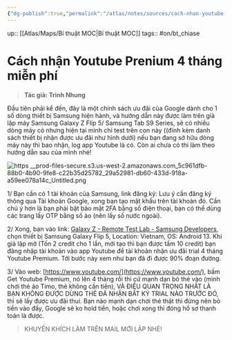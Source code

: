 ```yaml
---
{"dg-publish":true,"permalink":"/atlas/notes/sources/cach-nhan-youtube-prenium-4-thang-mien-phi/"}
---
```


up:: [[Atlas/Maps/Bí thuật MOC\|Bí thuật MOC]]
tags:: #on/bt_chiase 

# Cách nhận Youtube Prenium 4 tháng miễn phí

> **Tác giả: Trình Nhung**

Đầu tiên phải kể đến, đây là một chính sách ưu đãi của Google dành cho 1 số dòng thiết bị Samsung hiện hành, và hướng dẫn này được làm trên giả lập máy Samsung Galaxy Z Flip 5/ Samsung Tab S9 Series, sẽ có nhiều dòng máy có nhưng hiện tại mình chỉ test trên con này ((đính kèm danh sách thiết bị nhận được ưu đãi như hình dưới) nếu bạn đang sở hữu dòng máy này thì bao nhận, log app Youtube là có. Còn ai chưa có thì làm theo hướng dẫn sau của mình nhé!

![https __prod-files-secure.s3.us-west-2.amazonaws.com_5c961dfb-88b0-4b90-9fe8-c22b35d25782_29a52981-db60-433d-918a-a59ee078a14c_Untitled.png](/img/user/Atlas/Utilities/Images/https%20__prod-files-secure.s3.us-west-2.amazonaws.com_5c961dfb-88b0-4b90-9fe8-c22b35d25782_29a52981-db60-433d-918a-a59ee078a14c_Untitled.png)

1/ Bạn cần có 1 tài khoản của Samsung, link đăng ký:
Lưu ý cần đăng ký thông qua Tài khoản Google, xong bạn tạo mật khẩu trên tài khoản đó.
Cần chú ý hơn là bạn phải bật bảo mật 2FA bằng số điện thoại, bạn có thể dùng các trang lấy OTP bằng số ảo (nên lấy số nước ngoài).

2/ Xong, bạn vào link: [Galaxy Z - Remote Test Lab - Samsung Developers](https://developer.samsung.com/remotetestlab/devices/126/galaxy-z), chọn thiết bị Samsung Galaxy Flip 5, Location: Vietnam, OS: Android 13. Khi giả lập mở (Tốn 2 credit cho 1 lần, mới tạo thì bạn được tầm 10 credit) bạn đăng nhập tài khoản vào app Youtube để tài khoản nhận ưu đãi trial 4 tháng Youtube Premium. Tới bước này xem như bạn đã đi được 90% đoạn đường.

3/ Vào web: [https://www.youtube.com/](https://www.youtube.com/), bấm Get Youtube Premium, nó lên 4 tháng rồi thì cứ mạnh dạn bỏ thẻ vào (mình chơi thẻ ảo Timo, thẻ không cần tiền), VÀ ĐIỀU QUAN TRỌNG NHẤT LÀ BẠN KHÔNG ĐƯỢC DÙNG THẺ ĐÃ NHẬN BẤT KỲ TRIAL NÀO TRƯỚC ĐÓ, thì sẽ lấy được ưu đãi thui.
Bạn nào mạnh dạn chơi thẻ thật thì đừng nên bỏ tiền vào đấy, Google sẽ ko hold tiền, hoặc chơi xong thì đóng hồ sơ thanh toán là được.

> KHUYẾN KHÍCH LÀM TRÊN MAIL MỚI LẬP NHÉ!
